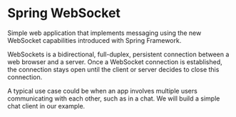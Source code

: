 # Spring WebSocket

Simple web application that implements messaging using the new WebSocket capabilities introduced with Spring Framework.

WebSockets is a bidirectional, full-duplex, persistent connection between a web browser and a server. Once a WebSocket connection is established, the connection stays open until the client or server decides to close this connection.

A typical use case could be when an app involves multiple users communicating with each other, such as in a chat. We will build a simple chat client in our example.